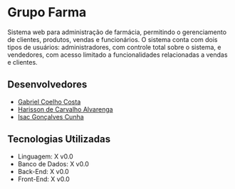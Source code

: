 # Grupo Farma

Sistema web para administração de farmácia, permitindo o gerenciamento de clientes, produtos, vendas e funcionários. O sistema conta com dois tipos de usuários: administradores, com controle total sobre o sistema, e vendedores, com acesso limitado a funcionalidades relacionadas a vendas e clientes.

## Desenvolvedores

* [Gabriel Coelho Costa](https://github.com/gabrielzinCoelho)
* [Harisson de Carvalho Alvarenga](https://github.com/harissonalvarenga)
* [Isac Gonçalves Cunha](https://github.com/Caquizeraa)

## Tecnologias Utilizadas

* Linguagem: X v0.0
* Banco de Dados: X v0.0
* Back-End: X v0.0
* Front-End: X v0.0
